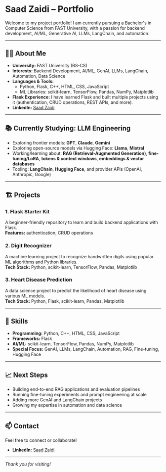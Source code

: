 # Saad Zaidi – Portfolio

Welcome to my project portfolio! I am currently pursuing a Bachelor's in Computer Science from FAST University, with a passion for backend development, AI/ML, Generative AI, LLMs, LangChain, and automation.

---

## 👨‍💻 About Me

- **University:** FAST University (BS-CS)
- **Interests:** Backend Development, AI/ML, GenAI, LLMs, LangChain, Automation, Data Science
- **Languages & Tools:**  
  - Python, Flask, C++, HTML, CSS, JavaScript  
  - ML Libraries: scikit-learn, TensorFlow, Pandas, NumPy, Matplotlib
- **Flask Experience:** I have learned Flask and built multiple projects using it (authentication, CRUD operations, REST APIs, and more).
- **LinkedIn:** [Saad Zaidi](https://www.linkedin.com/in/saad-zaidi-42a253357?utm_source=share&utm_campaign=share_via&utm_content=profile&utm_medium=android_app)

---

## 📚 Currently Studying: LLM Engineering

- Exploring frontier models: **GPT**, **Claude**, **Gemini**
- Exploring open-source models via Hugging Face: **Llama**, **Mistral**
- Working/learning about: **RAG (Retrieval-Augmented Generation)**, **fine-tuning/LoRA**, **tokens & context windows**, **embeddings & vector databases**
- Tooling: **LangChain**, **Hugging Face**, and provider APIs (OpenAI, Anthropic, Google)

---

## 🏗️ Projects

### 1. Flask Starter Kit  
A beginner-friendly repository to learn and build backend applications with Flask.  
**Features:** authentication, CRUD operations

### 2. Digit Recognizer  
A machine learning project to recognize handwritten digits using popular ML algorithms and Python libraries.  
**Tech Stack:** Python, scikit-learn, TensorFlow, Pandas, Matplotlib

### 3. Heart Disease Prediction  
A data science project to predict the likelihood of heart disease using various ML models.  
**Tech Stack:** Python, Flask, scikit-learn, Pandas, Matplotlib

---

## 🚀 Skills

- **Programming:** Python, C++, HTML, CSS, JavaScript
- **Frameworks:** Flask
- **AI/ML:** scikit-learn, TensorFlow, Pandas, NumPy, Matplotlib
- **Special Focus:** GenAI, LLMs, LangChain, Automation, RAG, Fine-tuning, Hugging Face

---

## 📈 Next Steps

- Building end-to-end RAG applications and evaluation pipelines
- Running fine-tuning experiments and prompt engineering at scale
- Adding more GenAI and LangChain projects
- Growing my expertise in automation and data science

---

## 📫 Contact

Feel free to connect or collaborate!
- **LinkedIn:** [Saad Zaidi](https://www.linkedin.com/in/saad-zaidi-42a253357?utm_source=share&utm_campaign=share_via&utm_content=profile&utm_medium=android_app)

---

*Thank you for visiting!*